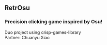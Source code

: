 ## RetrOsu
### Precision clicking game inspired by Osu!

Duo project using crisp-games-library   
Partner: Chuanyu Xiao
